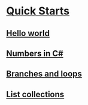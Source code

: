 # [Quick Starts](index.md)
## [Hello world](hello-world.yml)
## [Numbers in C#](numbers-in-csharp.yml)
## [Branches and loops](branches-and-loops.yml)
## [List collections](list-collection.yml)
